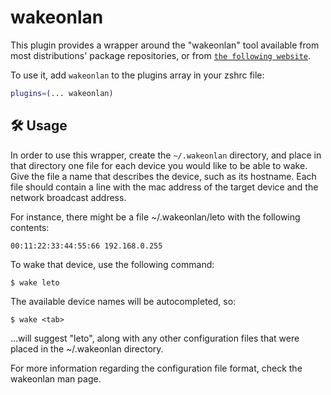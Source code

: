 # wakeonlan

This plugin provides a wrapper around the "wakeonlan" tool available from most
distributions' package repositories, or from
[`the following website`](https://github.com/jpoliv/wakeonlan).

To use it, add `wakeonlan` to the plugins array in your zshrc file:

```zsh
plugins=(... wakeonlan)
```

## 🛠️ Usage

In order to use this wrapper, create the `~/.wakeonlan` directory, and place in
that directory one file for each device you would like to be able to wake. Give
the file a name that describes the device, such as its hostname. Each file
should contain a line with the mac address of the target device and the network
broadcast address.

For instance, there might be a file ~/.wakeonlan/leto with the following
contents:

```
00:11:22:33:44:55:66 192.168.0.255
```

To wake that device, use the following command:

```console
$ wake leto
```

The available device names will be autocompleted, so:

```console
$ wake <tab>
```

...will suggest "leto", along with any other configuration files that were
placed in the ~/.wakeonlan directory.

For more information regarding the configuration file format, check the
wakeonlan man page.
